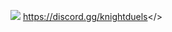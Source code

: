 ![](https://cdn.discordapp.com/attachments/1109506734470467707/1132348664388534415/Schermafbeelding_2023-07-22_182857.png)     <a id="Click here to join our discord!">https://discord.gg/knightduels</>                                                         

